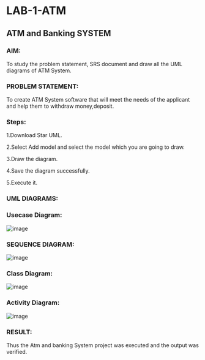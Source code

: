 # LAB-1-ATM
## ATM and Banking SYSTEM
### AIM: 
To study the problem statement, SRS document and draw all the UML diagrams of ATM
System.
### PROBLEM STATEMENT:
To create ATM System software that will meet the needs of the applicant and help them
to withdraw money,deposit.
### Steps:

1.Download Star UML.

2.Select Add model and select the model which you are going to draw.

3.Draw the diagram.

4.Save the diagram successfully.

5.Execute it.
### UML DIAGRAMS:
### Usecase Diagram:
![image](https://github.com/Selvakumar525/LAB-1-ATM/assets/120643262/8ce86d25-7e91-48f7-80a6-32f7f7a96ee6)
### SEQUENCE DIAGRAM:
![image](https://github.com/Selvakumar525/LAB-1-ATM/assets/120643262/b59bb35a-7e69-41e4-bf71-b0cbed4d3513)
### Class Diagram:
![image](https://github.com/Selvakumar525/LAB-1-ATM/assets/120643262/31d8a073-b603-4d03-b14c-a9f3617209c5)
### Activity Diagram:
![image](https://github.com/Selvakumar525/LAB-1-ATM/assets/120643262/ea747816-8120-45af-bee6-877e707651a9)









### RESULT: 
Thus the Atm and banking System project was executed and the output was verified.
